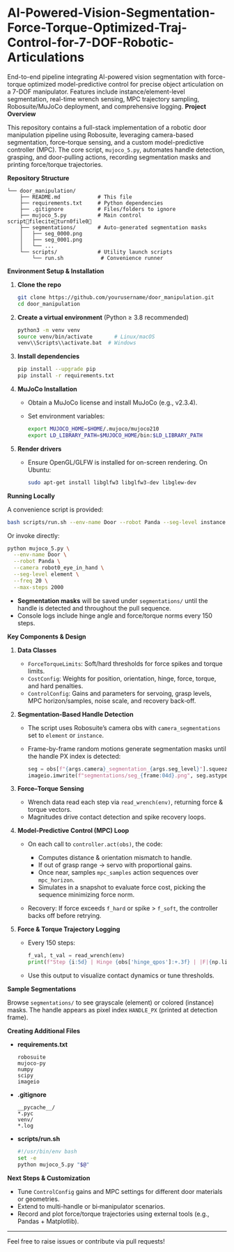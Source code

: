 # AI-Powered-Vision-Segmentation-Force-Torque-Optimized-Traj-Control-for-7-DOF-Robotic-Articulations
End-to-end pipeline integrating AI-powered vision segmentation with force-torque optimized model-predictive control for precise object articulation on a 7-DOF manipulator. Features include instance/element-level segmentation, real-time wrench sensing, MPC trajectory sampling, Robosuite/MuJoCo deployment, and comprehensive logging.
**Project Overview**

This repository contains a full-stack implementation of a robotic door manipulation pipeline using Robosuite, leveraging camera-based segmentation, force–torque sensing, and a custom model-predictive controller (MPC). The core script, `mujoco_5.py`, automates handle detection, grasping, and door-pulling actions, recording segmentation masks and printing force/torque trajectories.

**Repository Structure**

```
└── door_manipulation/
    ├── README.md            # This file
    ├── requirements.txt     # Python dependencies
    ├── .gitignore           # Files/folders to ignore
    ├── mujoco_5.py          # Main control scriptfileciteturn0file0
    ├── segmentations/       # Auto‑generated segmentation masks
    │   ├── seg_0000.png      
    │   ├── seg_0001.png      
    │   └── ...               
    └── scripts/             # Utility launch scripts
        └── run.sh            # Convenience runner
```

**Environment Setup & Installation**

1. **Clone the repo**

   ```bash
   git clone https://github.com/yourusername/door_manipulation.git
   cd door_manipulation
   ```

2. **Create a virtual environment** (Python ≥ 3.8 recommended)

   ```bash
   python3 -m venv venv
   source venv/bin/activate       # Linux/macOS
   venv\\Scripts\\activate.bat  # Windows
   ```

3. **Install dependencies**

   ```bash
   pip install --upgrade pip
   pip install -r requirements.txt
   ```

4. **MuJoCo Installation**

   * Obtain a MuJoCo license and install MuJoCo (e.g., v2.3.4).
   * Set environment variables:

     ```bash
     export MUJOCO_HOME=$HOME/.mujoco/mujoco210
     export LD_LIBRARY_PATH=$MUJOCO_HOME/bin:$LD_LIBRARY_PATH
     ```

5. **Render drivers**

   * Ensure OpenGL/GLFW is installed for on-screen rendering. On Ubuntu:

     ```bash
     sudo apt-get install libglfw3 libglfw3-dev libglew-dev
     ```

**Running Locally**

A convenience script is provided:

```bash
bash scripts/run.sh --env-name Door --robot Panda --seg-level instance --max-steps 2000
```

Or invoke directly:

```bash
python mujoco_5.py \
  --env-name Door \
  --robot Panda \
  --camera robot0_eye_in_hand \
  --seg-level element \
  --freq 20 \
  --max-steps 2000
```

* **Segmentation masks** will be saved under `segmentations/` until the handle is detected and throughout the pull sequence.
* Console logs include hinge angle and force/torque norms every 150 steps.

**Key Components & Design**

1. **Data Classes**

   * `ForceTorqueLimits`: Soft/hard thresholds for force spikes and torque limits.
   * `CostConfig`: Weights for position, orientation, hinge, force, torque, and hard penalties.
   * `ControlConfig`: Gains and parameters for servoing, grasp levels, MPC horizon/samples, noise scale, and recovery back‑off.

2. **Segmentation-Based Handle Detection**

   * The script uses Robosuite’s camera obs with `camera_segmentations` set to `element` or `instance`.
   * Frame-by-frame random motions generate segmentation masks until the handle PX index is detected:

     ```python
     seg = obs[f"{args.camera}_segmentation_{args.seg_level}"].squeeze(-1)
     imageio.imwrite(f"segmentations/seg_{frame:04d}.png", seg.astype(np.uint8))
     ```

3. **Force–Torque Sensing**

   * Wrench data read each step via `read_wrench(env)`, returning force & torque vectors.
   * Magnitudes drive contact detection and spike recovery loops.

4. **Model-Predictive Control (MPC) Loop**

   * On each call to `controller.act(obs)`, the code:

     * Computes distance & orientation mismatch to handle.
     * If out of grasp range → servo with proportional gains.
     * Once near, samples `mpc_samples` action sequences over `mpc_horizon`.
     * Simulates in a snapshot to evaluate force cost, picking the sequence minimizing force norm.
   * Recovery: If force exceeds `f_hard` or spike > `f_soft`, the controller backs off before retrying.

5. **Force & Torque Trajectory Logging**

   * Every 150 steps:

     ```python
     f_val, t_val = read_wrench(env)
     print(f"Step {i:5d} | Hinge {obs['hinge_qpos']:+.3f} | |F|{np.linalg.norm(f_val):.1f}N | |T|{np.linalg.norm(t_val):.1f}Nm")
     ```
   * Use this output to visualize contact dynamics or tune thresholds.

**Sample Segmentations**

Browse `segmentations/` to see grayscale (element) or colored (instance) masks. The handle appears as pixel index `HANDLE_PX` (printed at detection frame).

**Creating Additional Files**

* **requirements.txt**

  ```text
  robosuite
  mujoco-py
  numpy
  scipy
  imageio
  ```

* **.gitignore**

  ```gitignore
  __pycache__/
  *.pyc
  venv/
  *.log
  ```

* **scripts/run.sh**

  ```bash
  #!/usr/bin/env bash
  set -e
  python mujoco_5.py "$@"
  ```

**Next Steps & Customization**

* Tune `ControlConfig` gains and MPC settings for different door materials or geometries.
* Extend to multi-handle or bi‑manipulator scenarios.
* Record and plot force/torque trajectories using external tools (e.g., Pandas + Matplotlib).

---

Feel free to raise issues or contribute via pull requests!
